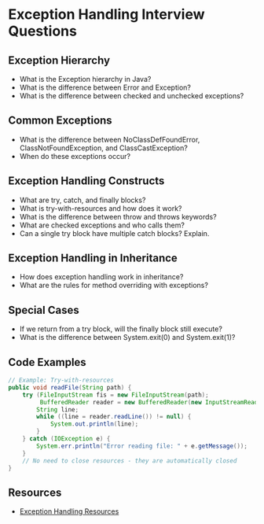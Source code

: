 # Exception Handling Interview Questions

## Exception Hierarchy

- What is the Exception hierarchy in Java?
- What is the difference between Error and Exception?
- What is the difference between checked and unchecked exceptions?

## Common Exceptions

- What is the difference between NoClassDefFoundError, ClassNotFoundException, and ClassCastException?
- When do these exceptions occur?

## Exception Handling Constructs

- What are try, catch, and finally blocks?
- What is try-with-resources and how does it work?
- What is the difference between throw and throws keywords?
- What are checked exceptions and who calls them?
- Can a single try block have multiple catch blocks? Explain.

## Exception Handling in Inheritance

- How does exception handling work in inheritance?
- What are the rules for method overriding with exceptions?

## Special Cases

- If we return from a try block, will the finally block still execute?
- What is the difference between System.exit(0) and System.exit(1)?

## Code Examples

```java
// Example: Try-with-resources
public void readFile(String path) {
    try (FileInputStream fis = new FileInputStream(path);
         BufferedReader reader = new BufferedReader(new InputStreamReader(fis))) {
        String line;
        while ((line = reader.readLine()) != null) {
            System.out.println(line);
        }
    } catch (IOException e) {
        System.err.println("Error reading file: " + e.getMessage());
    }
    // No need to close resources - they are automatically closed
}
```

## Resources

- [Exception Handling Resources](https://drive.google.com/drive/u/1/folders/1ng_puMVQyiirPU-SEj1UIfguj7SWoCt_)